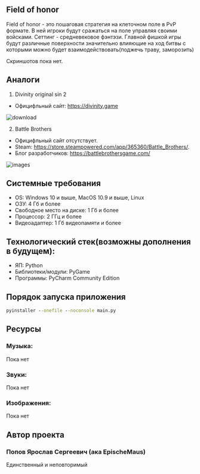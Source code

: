 ## Field of honor
Field of honor - это пошаговая стратегия на клеточном поле в PvP формате. В ней игроки будут сражаться на поле управляя своими войсками. Сеттинг - средневековое фэнтэзи. Главной фишкой игры будут различные поверхности значительно влияющие на ход битвы с которыми можно будет взаимодействовать(поджечь траву, заморозить)

Скриншотов пока нет.

## Аналоги
1) Divinity original sin 2
- Официфльный сайт: https://divinity.game


![download](https://github.com/EpischeMaus/Game/assets/148483581/fb3e8030-bbae-4a1a-91df-ffa507d346bc)

2) Battle Brothers
- Официфльный сайт отсутствует.
- Steam: https://store.steampowered.com/app/365360/Battle_Brothers/.
- Блог разработчиков: https://battlebrothersgame.com/


![images](https://github.com/EpischeMaus/Game/assets/148483581/6a23d944-07cc-494b-9f62-1a93aaa5d584)

## Системные требования

- OS: Windows 10 и выше, MacOS 10.9 и выше, Linux
- ОЗУ: 4 Гб и более
- Свободное место на диске: 1 Гб и более
- Процессор: 2 ГГц и более
- Видеоадаптер: 1 Гб видеопамяти и более

## Технологический стек(возможны дополнения в будущем):
- ЯП: Python
- Библиотеки/модули: PyGame
- Программы: PyCharm Community Edition

## Порядок запуска приложения

```cmd
pyinstaller --onefile --noconsole main.py
```

## Ресурсы

### Музыка:

Пока нет

### Звуки:

Пока нет

### Изображения:
Пока нет

## Автор проекта

### Попов Ярослав Сергеевич (ака EpischeMaus)
Единственный и неповторимый


